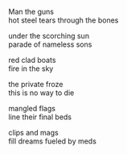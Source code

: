 Man the guns  
hot steel tears through the bones  
  
under the scorching sun  
parade of nameless sons  
  
red clad boats  
fire in the sky  
  
the private froze  
this is no way to die  
  
mangled flags  
line their final beds  
  
clips and mags  
fill dreams fueled by meds  
